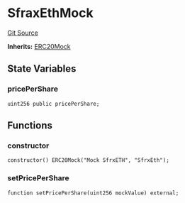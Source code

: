 # SfraxEthMock
[Git Source](https://github.com/larrythecucumber321/protocol/blob/3222eb21fbb20ddd3d3fa2233072dfa96ea3e340/contracts/plugins/mocks/SfraxEthMock.sol)

**Inherits:**
[ERC20Mock](/src/contracts/plugins/mocks/ERC20Mock.sol/contract.ERC20Mock.md)


## State Variables
### pricePerShare

```solidity
uint256 public pricePerShare;
```


## Functions
### constructor


```solidity
constructor() ERC20Mock("Mock SfrxETH", "SfrxEth");
```

### setPricePerShare


```solidity
function setPricePerShare(uint256 mockValue) external;
```

